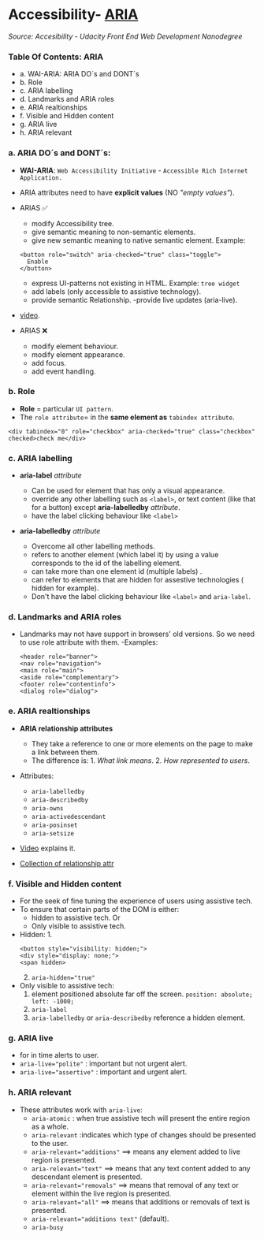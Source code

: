 # Accessibility- [ARIA](#5-aria)
_Source: Accesibility - Udacity Front End Web Development Nanodegree_

### Table Of Contents: ARIA
- a. WAI-ARIA: ARIA DO´s and DONT´s
- b. Role
- c. ARIA labelling
- d. Landmarks and ARIA roles
- e. ARIA realtionships 
- f. Visible and Hidden content
- g. ARIA live
- h. ARIA relevant

### a. ARIA DO´s and DONT´s:
- **WAI-ARIA**: `Web Accessibility Initiative` - `Accessible Rich Internet Application.`
- ARIA attributes need to have __explicit values__ (NO _"empty values"_).

- ARIAS :white_check_mark: 
  - modify Accessibility tree.
  -  give  semantic meaning to non-semantic elements.
  -  give new semantic meaning to native semantic element.
  Example:
  ```
  <button role="switch" aria-checked="true" class="toggle">
    Enable
  </button>
  ```
  - express UI-patterns not existing in HTML.
  Example: `tree widget`
  - add labels (only accessible to assistive technology).
  - provide semantic Relationship.
  -provide live updates (aria-live).
-  [video](https://youtu.be/7vz1aakYHtw?t=50s).

- ARIAS :x:
  -  modify element behaviour.
  -  modify element appearance.
  -  add focus.
  - add event handling.
  
### b. Role
- __Role__ = particular `UI pattern`.
-  The `role attribute`= in the __same element as__ `tabindex attribute`.
```
<div tabindex="0" role="checkbox" aria-checked="true" class="checkbox" checked>check me</div>
```
### c. ARIA labelling
- **aria-label** _attribute_
  - Can be used for element that has only a visual appearance.
  - override any other labelling such as `<label>`, or text content (like that for a button) except **aria-labelledby** _attribute_.
  - have the label clicking behaviour like `<label>` 
 
- **aria-labelledby** _attribute_
  - Overcome all other labelling methods.
  - refers to another element (which label it) by using a value corresponds to the id of the labelling element.
  - can take more than one element id (multiple labels) .
  - can refer to elements that are hidden for assestive technologies ( hidden for example).
  - Don't have the label clicking behaviour like `<label>` and `aria-label`.
  
### d. Landmarks and ARIA roles
- Landmarks may not have support in browsers' old versions. So we need to use role attribute with them.
  -Examples: 
  ```
  <header role="banner">
  <nav role="navigation">
  <main role="main">
  <aside role="complementary">
  <footer role="contentinfo">
  <dialog role="dialog">
  ```
### e. ARIA realtionships  
- **ARIA relationship attributes**
  - They take a reference to one or more elements on the page to make a link between them.
  - The difference is: 1. _What link means_.
                       2. _How represented to users_.
       
- Attributes: 
  - `aria-labelledby`
  - `aria-describedby`
  - `aria-owns`
  - `aria-activedescendant`
  - `aria-posinset`
  - `aria-setsize`
    
- [Video](https://youtu.be/e1ZmfmnB6v8?t=40s) explains it.
- [Collection of relationship attr](https://www.w3.org/TR/wai-aria-1.1/#attrs_relationships)

### f. Visible and Hidden content
- For the seek of fine tuning the experience of users using assistive tech.
- To ensure that certain parts of the DOM is either: 
  - hidden to assistive tech.
  Or
  - Only visible to assistive tech.
- Hidden:
  1. 
  ```
  <button style="visibility: hidden;">
  <div style="display: none;">
  <span hidden>
  ```
  2. `aria-hidden="true"`
- Only visible to assistive tech:
  1. element positioned absolute far off the screen. `position: absolute; left: -1000;`
  2. `aria-label`
  3. `aria-labelledby` or `aria-describedby` reference a hidden element.

### g. ARIA live
- for in time alerts to user.
- `aria-live="polite"`  : important but not urgent alert.
- `aria-live="assertive"` : important and urgent alert.

### h. ARIA relevant
- These attributes work with `aria-live`:
  - `aria-atomic` : when true assistive tech will present the entire region as a whole.
  - `aria-relevant` :indicates which type of changes should be presented to the user.
  - `aria-relevant="additions"` ==> means any element added to live region is presented.
  - `aria-relevant="text"` ==> means that any text content added to any descendant element is presented.
  - `aria-relevant="removals"` ==> means that removal of any text or element within the live region is presented.
  - `aria-relevant="all"` ==> means that additions or removals of text is presented.
  - `aria-relevant="additions text"` (default).
  - `aria-busy`
